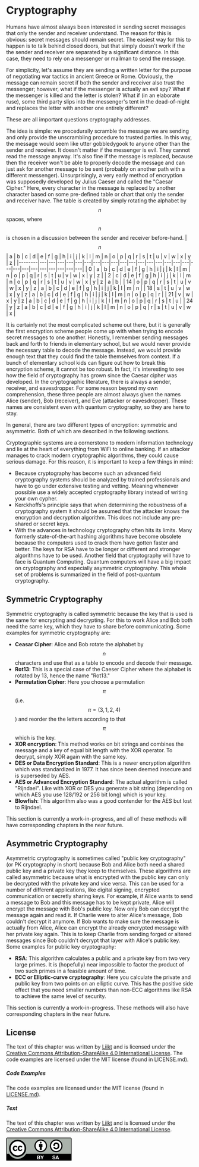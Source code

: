 # Cryptography

Humans have almost always been interested in sending secret messages that only the sender and receiver understand.
The reason for this is obvious: secret messages should remain secret.
The easiest way for this to happen is to talk behind closed doors, but that simply doesn't work if the the sender and receiver are separated by a significant distance.
In this case, they need to rely on a messenger or mailman to send the message.

For simplicity, let's assume they are sending a written letter for the purpose of negotiating war tactics in ancient Greece or Rome.
Obviously, the message can remain secret if both the sender and receiver also trust the messenger; however, what if the messenger is actually an evil spy?
What if the messenger is killed and the letter is stolen?
What if (in an elaborate ruse), some third party slips into the messenger's tent in the dead-of-night and replaces the letter with another one entirely different?

These are all important questions cryptography addresses.

The idea is simple: we procedurally scramble the message we are sending and only provide the unscrambling procedure to trusted parties.
In this way, the message would seem like utter gobbledygook to anyone other than the sender and receiver.
It doesn't matter if the messenger is evil.
They cannot read the message anyway.
It's also fine if the message is replaced, because then the receiver won't be able to properly decode the message and can just ask for another message to be sent (probably on another path with a different messenger).
Unsurprisingly, a very early method of encryption was supposedly developed by Julius Caeser and called the "Caesar Cipher."
Here, every character in the message is replaced by another character based on some pre-defined table or chart that only the sender and receiver have.
The table is created by simply rotating the alphabet by $$n$$ spaces, where $$n$$ is chosen in a discussion between the sender and receiver before-hand.
|  $$n$$ | a | b | c | d | e | f | g | h | i | j | k | l | m | n | o | p | q | r | s | t | u | v | w | x | y | z |
|--------|---|---|---|---|---|---|---|---|---|---|---|---|---|---|---|---|---|---|---|---|---|---|---|---|---|---|
|      0 | a | b | c | d | e | f | g | h | i | j | k | l | m | n | o | p | q | r | s | t | u | v | w | x | y | z |
|      2 | c | d | e | f | g | h | i | j | k | l | m | n | o | p | q | r | s | t | u | v | w | x | y | z | a | b |
|     14 | o | p | q | r | s | t | u | v | w | x | y | z | a | b | c | d | e | f | g | h | i | j | k | l | m | n |
|     18 | s | t | u | v | w | x | y | z | a | b | c | d | e | f | g | h | i | j | k | l | m | n | o | p | q | r |
|     21 | v | w | x | y | z | a | b | c | d | e | f | g | h | i | j | k | l | m | n | o | p | q | r | s | t | u |
|     24 | y | z | a | b | c | d | e | f | g | h | i | j | k | l | m | n | o | p | q | r | s | t | u | v | w | x |

It is certainly not the most complicated scheme out there, but it is generally the first encryption scheme people come up with when trying to encode secret messages to one another.
Honestly, I remember sending messages back and forth to friends in elementary school, but we would never provide the necessary table to decode the message.
Instead, we would provide enough text that they could find the table themselves from context.
If a bunch of elementary school kids can figure out how to break this encryption scheme, it cannot be too robust.
In fact, it's interesting to see how the field of cryptography has grown since the Caesar cipher was developed.
In the cryptographic literature, there is always a sender, receiver, and eavesdropper.
For some reason beyond my own comprehension, these three people are almost always given the names Alice (sender), Bob (receiver), and Eve (attacker or eavesdropper).
These names are consistent even with quantum cryptography, so they are here to stay.

In general, there are two different types of encryption: symmetric and asymmetric.
Both of which are described in the following sections.

Cryptographic systems are a cornerstone to modern information technology and lie at the heart of everything from WiFi to online banking.
If an attacker manages to crack modern cryptographic algorithms, they could cause serious damage.
For this reason, it is important to keep a few things in mind:
* Because cryptography has become such an advanced field cryptography systems should be analyzed by trained professionals and have to go under extensive testing and vetting.
    Meaning whenever possible use a widely accepted cryptography library instead of writing your own cypher.
* Kerckhoffs's principle says that when determining the robustness of a cryptography system it should be assumed that the attacker knows the encryption and decryption algorithm. 
    This does not include any pre-shared or secret keys.
* With the advances in technology cryptography often hits its limits.
    Many formerly state-of-the-art hashing algorithms have become obsolete because the computers used to crack them have gotten faster and better.
    The keys for RSA have to be longer or different and stronger algorithms have to be used. 
    Another field that cryptography will have to face is Quantum Computing.
    Quantum computers will have a big impact on cryptography and especially asymmetric cryptography.
    This whole set of problems is summarized in the field of post-quantum cryptography.

## Symmetric Cryptography

Symmetric cryptography is called symmetric because the key that is used is the same for encrypting and decrypting. 
For this to work Alice and Bob both need the same key, which they have to share before communicating. 
Some examples for symmetric cryptography are:
* **Ceasar Cipher**: Alice and Bob rotate the alphabet by $$n$$ characters and use that as a table to encode and decode their message.
* **Rot13**: This is a special case of the Caeser Cipher where the alphabet is rotated by 13, hence the name "Rot13."
* **Permutation Cipher**: Here you choose a permutation $$\pi$$ (i.e. $$\pi=(3,1,2,4)$$) and reorder the the letters according to that $$\pi$$ which is the key.
* **XOR encryption**: This method works on bit strings and combines the message and a key of equal bit length with the XOR operator.
    To decrypt, simply XOR again with the same key.
* **DES or Data Encryption Standard**: This is a newer encryption algorithm which was standardized in 1977. 
    It has since been deemed insecure and is superseded by AES.
* **AES or Advanced Encryption Standard**: The actual algorithm is called "Rijndael". 
    Like with XOR or DES you generate a bit string (depending on which AES you use 128/192 or 256 bit long) which is your key.
* **Blowfish**: This algorithm also was a good contender for the AES but lost to Rijndael.

This section is currently a work-in-progress, and all of these methods will have corresponding chapters in the near future.

## Asymmetric Cryptography

Asymmetric cryptography is sometimes called "public key cryptography" (or PK cryptography in short) because Bob and Alice both need a shared public key and a private key they keep to themselves.
These algorithms are called asymmetric because what is encrypted with the public key can only be decrypted with the private key and vice versa. 
This can be used for a number of different applications, like digital signing, encrypted communication or secretly sharing keys.
For example, if Alice wants to send a message to Bob and this message has to be kept private, Alice will encrypt the message with Bob's public key.
Now only Bob can decrypt the message again and read it.
If Charlie were to alter Alice's message, Bob couldn't decrypt it anymore.
If Bob wants to make sure the message is actually from Alice, Alice can encrypt the already encrypted message with her private key again.
This is to keep Charlie from sending forged or altered messages since Bob couldn't decrypt that layer with Alice's public key.
Some examples for public key cryptography:
* **RSA**: This algorithm calculates a public and a private key from two very large primes. 
    It is (hopefully) near impossible to factor the product of two such primes in a feasible amount of time.
* **ECC or Elliptic-curve cryptography**: Here you calculate the private and public key from two points on an elliptic curve. 
    This has the positive side effect that you need smaller numbers than non-ECC algorithms like RSA to achieve the same level of security.

This section is currently a work-in-progress. These methods will also have corresponding chapters in the near future.
<script>
MathJax.Hub.Queue(["Typeset",MathJax.Hub]);
</script>

## License
The text of this chapter was written by [Liikt](https://github.com/Liikt) and is licensed under the [Creative Commons Attribution-ShareAlike 4.0 International License](https://creativecommons.org/licenses/by-sa/4.0/legalcode).
The code examples are licensed under the MIT license (found in LICENSE.md).

##### Code Examples

The code examples are licensed under the MIT license (found in [LICENSE.md](https://github.com/algorithm-archivists/algorithm-archive/blob/master/LICENSE.md)).

##### Text

The text of this chapter was written by [Liikt](https://github.com/Liikt) and is licensed under the [Creative Commons Attribution-ShareAlike 4.0 International License](https://creativecommons.org/licenses/by-sa/4.0/legalcode).

[<p><img  class="center" src="../cc/CC-BY-SA_icon.svg" /></p>](https://creativecommons.org/licenses/by-sa/4.0/)
